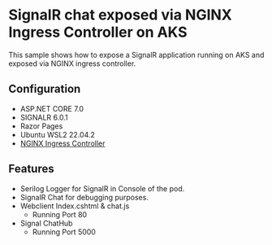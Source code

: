 # SignalR chat exposed via NGINX Ingress Controller on AKS

This sample shows how to expose a SignalR application running on AKS and exposed via NGINX ingress controller.

## Configuration

- ASP.NET CORE 7.0
- SIGNALR 6.0.1
- Razor Pages
- Ubuntu WSL2 22.04.2
- [NGINX Ingress Controller](https://kubernetes.github.io/ingress-nginx)

## Features

- Serilog Logger for SignalR in Console of the pod.
- SignalR Chat for debugging purposes.
- Webclient Index.cshtml & chat.js
  - Running Port 80
- Signal ChatHub 
  - Running Port 5000
